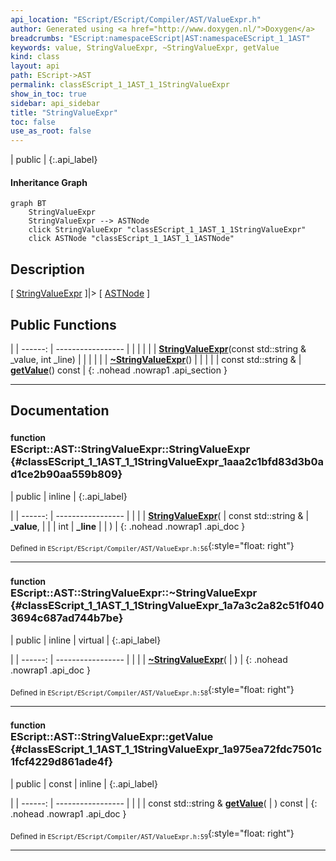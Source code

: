 ```yaml
---
api_location: "EScript/EScript/Compiler/AST/ValueExpr.h"
author: Generated using <a href="http://www.doxygen.nl/">Doxygen</a>
breadcrumbs: "EScript:namespaceEScript|AST:namespaceEScript_1_1AST"
keywords: value, StringValueExpr, ~StringValueExpr, getValue
kind: class
layout: api
path: EScript->AST
permalink: classEScript_1_1AST_1_1StringValueExpr
show_in_toc: true
sidebar: api_sidebar
title: "StringValueExpr"
toc: false
use_as_root: false
---
```


| public |
{:.api_label}

#### Inheritance Graph

```mermaid
graph BT
	StringValueExpr
	StringValueExpr --> ASTNode
	click StringValueExpr "classEScript_1_1AST_1_1StringValueExpr"
	click ASTNode "classEScript_1_1AST_1_1ASTNode"
```

## Description

[ [StringValueExpr](classEScript_1_1AST_1_1StringValueExpr) ]|> [ [ASTNode](classEScript_1_1AST_1_1ASTNode) ]



## Public Functions

|
| ------: | ----------------- |
|  | |
|  | **[StringValueExpr](#classEScript_1_1AST_1_1StringValueExpr_1aaa2c1bfd83d3b0ad1ce2b90aa559b809)**(const std::string & _value, int _line) |
|  | |
|  | **[~StringValueExpr](#classEScript_1_1AST_1_1StringValueExpr_1a7a3c2a82c51f0403694c687ad744b7be)**() |
|  | |
| const std::string & | **[getValue](#classEScript_1_1AST_1_1StringValueExpr_1a975ea72fdc7501c1fcf4229d861ade4f)**() const |
{: .nohead .nowrap1 .api_section }


-------------------------------------------------------------------

## Documentation

### <small>function</small><br/> EScript::AST::StringValueExpr::StringValueExpr {#classEScript_1_1AST_1_1StringValueExpr_1aaa2c1bfd83d3b0ad1ce2b90aa559b809}

| public | inline |
{:.api_label}

|
| ------: | ----------------- |
|  |
|  **[StringValueExpr](#classEScript_1_1AST_1_1StringValueExpr_1aaa2c1bfd83d3b0ad1ce2b90aa559b809)**( | const std::string & | **_value**, |
| | int | **_line** |
|   ) |
{: .nohead .nowrap1 .api_doc }





<sub>Defined in `EScript/EScript/Compiler/AST/ValueExpr.h:56`</sub>{:style="float: right"}

-------------------------------------------------------------------

### <small>function</small><br/> EScript::AST::StringValueExpr::~StringValueExpr {#classEScript_1_1AST_1_1StringValueExpr_1a7a3c2a82c51f0403694c687ad744b7be}

| public | inline | virtual |
{:.api_label}

|
| ------: | ----------------- |
|  |
|  **[~StringValueExpr](#classEScript_1_1AST_1_1StringValueExpr_1a7a3c2a82c51f0403694c687ad744b7be)**( |  ) |
{: .nohead .nowrap1 .api_doc }





<sub>Defined in `EScript/EScript/Compiler/AST/ValueExpr.h:58`</sub>{:style="float: right"}

-------------------------------------------------------------------

### <small>function</small><br/> EScript::AST::StringValueExpr::getValue {#classEScript_1_1AST_1_1StringValueExpr_1a975ea72fdc7501c1fcf4229d861ade4f}

| public | const | inline |
{:.api_label}

|
| ------: | ----------------- |
|  |
| const std::string & **[getValue](#classEScript_1_1AST_1_1StringValueExpr_1a975ea72fdc7501c1fcf4229d861ade4f)**( |  ) const |
{: .nohead .nowrap1 .api_doc }





<sub>Defined in `EScript/EScript/Compiler/AST/ValueExpr.h:59`</sub>{:style="float: right"}

-------------------------------------------------------------------

